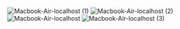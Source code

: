 #

![Macbook-Air-localhost (1)](https://github.com/user-attachments/assets/0499b2b7-5795-4469-82f1-7dd6825782d0)
![Macbook-Air-localhost (2)](https://github.com/user-attachments/assets/d3d5634b-95fd-4b18-830f-6d95f95ac663)
![Macbook-Air-localhost](https://github.com/user-attachments/assets/27bd27ca-4f3b-4fb7-acf1-c364be9796a9)
![Macbook-Air-localhost (3)](https://github.com/user-attachments/assets/6902d0ed-8d92-4e00-9a88-461329f78495)
